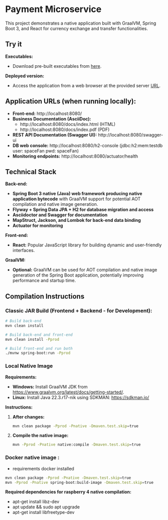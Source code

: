 # Payment Microservice

This project demonstrates a native application built with GraalVM, Spring Boot 3, and React for currency exchange and transfer functionalities.

## Try it
**Executables:**

* Download pre-built executables from [here](https://drive.google.com/drive/folders/1C2MaGHbeWRAo40la6neMqcKMGIk-WT9s?usp=drive_link).

**Deployed version:**

* Access the application from a web browser at the provided server [URL](https://payment.daveinthecloud.wiki/).

## Application URLs (when running locally):

* **Front-end:** http://localhost:8080/
* **Business Documentation (AsciiDoc):**
    * http://localhost:8080/docs/index.html (HTML)
    * http://localhost:8080/docs/index.pdf (PDF)
* **REST API Documentation (Swagger UI):** http://localhost:8080/swagger-ui
* **DB web console:** http://localhost:8080/h2-console (jdbc:h2:mem:testdb  user: spaceFan pwd: spaceFan)
* **Monitoring endpoints:** http://localhost:8080/actuator/health

## Technical Stack

**Back-end:**

* **Spring Boot 3 native (Java) web framework producing native application bytecode** with GraalVM support for potential AOT compilation and native image generation.
* **Flyway + Spring Data JPA + H2 for database migration and access**
* **Asciidoctor and Swagger for documentation**
* **MapStruct, Jackson, and Lombok for back-end data binding**
* **Actuator for monitoring**

**Front-end:**

* **React:** Popular JavaScript library for building dynamic and user-friendly interfaces.

**GraalVM:**

* **Optional:** GraalVM can be used for AOT compilation and native image generation of the Spring Boot application, potentially improving performance and startup time.

## Compilation Instructions

### Classic JAR Build (Frontend + Backend - for Development):

```bash
# Build back-end
mvn clean install

# Build back-end and front-end
mvn clean install -Pprod

# Build front-end and run both
./mvnw spring-boot:run -Pprod
```

### Local Native Image

**Requirements:**

* **Windows:** Install GraalVM JDK from https://www.graalvm.org/latest/docs/getting-started/.
* **Linux:** Install Java 22.3.r17-nik using SDKMAN: https://sdkman.io/

**Instructions:**

1. **After changes:**
    ```bash
    mvn clean package -Pprod -Pnative -Dmaven.test.skip=true
    ```

2. **Compile the native image:**
    ```bash
    mvn -Pprod -Pnative native:compile -Dmaven.test.skip=true
    ```

### Docker native image :
* requirements docker installed

```bash
mvn clean package -Pprod -Pnative -Dmaven.test.skip=true
mvn -Pprod -Pnative spring-boot:build-image -Dmaven.test.skip=true
```

**Required dependencies for raspberry 4 native compilation:**
* apt-get install libz-dev
* apt update && sudo apt upgrade
* apt-get install libfreetype-dev